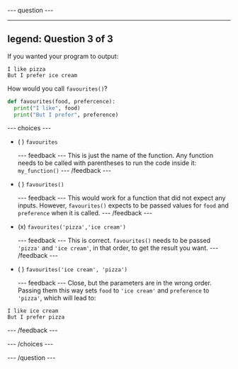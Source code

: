 
--- question ---

---
legend: Question 3 of 3
---

If you wanted your program to output:

```
I like pizza
But I prefer ice cream
```

How would you call `favourites()`?

```python
def favourites(food, prefercence):
  print("I like", food)
  print("But I prefer", preference)
```

--- choices ---

- ( ) `favourites`


  --- feedback ---
This is just the name of the function. Any function needs to be called with parentheses to run the code inside it: `my_function()` 
  --- /feedback ---

- ( ) `favourites()`

  --- feedback ---
This would work for a function that did not expect any inputs. However, `favourites()` expects to be passed values for `food` and `preference` when it is called.
  --- /feedback ---

- (x) `favourites('pizza','ice cream')`


  --- feedback ---
This is correct. `favourites()` needs to be passed `'pizza'` and `'ice cream'`, in that order, to get the result you want.
  --- /feedback ---

- ( ) `favourites('ice cream', 'pizza')`


  --- feedback ---
Close, but the parameters are in the wrong order. Passing them this way sets `food` to `'ice cream'` and `preference` to `'pizza'`, which will lead to:

```
I like ice cream
But I prefer pizza
```
  --- /feedback ---

--- /choices ---

--- /question ---
